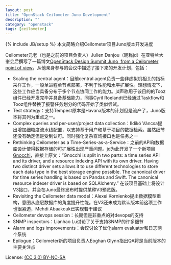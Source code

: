 ```yaml
---
layout: post
title: "OpenStack Ceilometer Juno Development"
description: ""
category: "openstack"
tags: [ceilometer]
---
```

{% include JB/setup %}
本文简略介绍Ceilometer项目Juno版本开发进度

Ceilometer元老（也是之前的项目负责人）Julien Danjou（昵称jd）在亚特兰大峯会后撰写了一篇博文[OpenStack Design Summit Juno, from a Ceilometer point of view](http://techs.enovance.com/6994/openstack-design-summit-juno-from-a-ceilometer-point-of-view)，从他亲身参与的会议中描述了接下来的开发计划，包括：

* Scaling the central agent：目前central agent负责一些非虚拟机相关的指标采样工作，一般单进程单节点部署，不利于性能和水平扩展性。理想情况下，这些工作应当具备分布于多个节点协同工作的能力。jd声称用于该目的的Tooz组件已经开发完毕并具备基础能力，同事Cyril Roelandt已经通过Taskflow和Tooz组件替换了报警任务划分的代码开始了类似尝试。
* Test strategy：支持Tempest原本是Havana版本的计划但是流产了，Juno版本将其列为重点之一。
* Complex queries and per-user/project data collection：Ildikó Váncsa提出增加细粒度流水线配置，以支持基于用户和基于项目的数据检索。虽然细节还没有确定但是受到认可。同时强化复杂查询接口也是任务之一
* Rethinking Ceilometer as a Time-Series-as-a-Service：之前的API和数据库设计使得数据存储的可扩展性出现严重问题。jd为此开发了一个新项目[Gnocchi](https://wiki.openstack.org/Gnocchi)，直接上原文：“Gnocchi is split in two parts: a time series API and its driver, and a resource indexing API with its own driver. Having two distinct driver sets allows it to use different technologies to store each data type in the best storage engine possible. The canonical driver for time series handling is based on Pandas and Swift. The canonical resource indexer driver is based on SQLAlchemy.” 在该项目基础上将设计V3接口，并会在Juno最终发布时提供某种V3预览版。
* Revisiting the Ceilometer data model：Alexei Kornienko提出数据模型重构，意图从底层数据库的角度提升性能。在V3还未成为默认版本前这项工作也很紧迫，Mehdi Abaakouk已实现若干建议
* Ceilometer devops session：长期但是非重点的对devops的支持
* SNMP inspectors：Lianhao Lu讨论了关于支持SNMP的许多细节
* Alarm and logs improvements：会议讨论了优化alarm evaluator和日志两个系统
* Epilogue：Ceilometer新的项目负责人Eoghan Glynn指出QA将是当前版本的主要关注点

License: [(CC 3.0) BY-NC-SA](http://creativecommons.org/licenses/by-nc-sa/3.0/)
